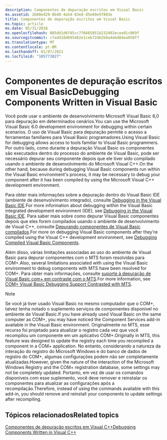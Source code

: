 ```yaml
---
description: Componentes de depuração escritos em Visual Basic
ms.assetid: 2b00ed29-8b48-4a54-83e8-d5e69e5f883e
title: Componentes de depuração escritos em Visual Basic
ms.topic: article
ms.date: 05/31/2018
ms.openlocfilehash: 085dd1d6f45cc7f6665851b232402ecee01c069f
ms.sourcegitcommit: c7add10d695482e1ceb72d62b8a4ebd84ea050f7
ms.translationtype: MT
ms.contentlocale: pt-BR
ms.lasthandoff: 01/07/2021
ms.locfileid: "105773027"
---
```

# <a name="debugging-components-written-in-visual-basic"></a><span data-ttu-id="da3af-103">Componentes de depuração escritos em Visual Basic</span><span class="sxs-lookup"><span data-stu-id="da3af-103">Debugging Components Written in Visual Basic</span></span>

<span data-ttu-id="da3af-104">Você pode usar o ambiente de desenvolvimento Microsoft Visual Basic 6,0 para depuração em determinados cenários.</span><span class="sxs-lookup"><span data-stu-id="da3af-104">You can use the Microsoft Visual Basic 6.0 development environment for debugging within certain scenarios.</span></span> <span data-ttu-id="da3af-105">O uso de Visual Basic para depuração permite o acesso a ferramentas familiares para Visual Basic programadores.</span><span class="sxs-lookup"><span data-stu-id="da3af-105">Using Visual Basic for debugging allows access to tools familiar to Visual Basic programmers.</span></span> <span data-ttu-id="da3af-106">Por outro lado, como durante a depuração Visual Basic os componentes são executados dentro do processo do ambiente de Visual Basic, pode ser necessário depurar seu componente depois que ele tiver sido compilado usando o ambiente de desenvolvimento do Microsoft Visual C++.</span><span class="sxs-lookup"><span data-stu-id="da3af-106">On the other hand, because during debugging Visual Basic components run within the Visual Basic environment's process, it may be necessary to debug your component after it has been compiled by using the Microsoft Visual C++ development environment.</span></span>

<span data-ttu-id="da3af-107">Para obter mais informações sobre a depuração dentro do Visual Basic IDE (ambiente de desenvolvimento integrado), consulte [Debugging in the Visual Basic IDE](debugging-in-the-visual-basic-ide.md).</span><span class="sxs-lookup"><span data-stu-id="da3af-107">For more information about debugging within the Visual Basic integrated development environment (IDE), see [Debugging in the Visual Basic IDE](debugging-in-the-visual-basic-ide.md).</span></span> <span data-ttu-id="da3af-108">Para saber mais sobre como depurar Visual Basic componentes depois que eles forem compilados usando o ambiente de desenvolvimento de Visual C++, consulte [Depurando componentes de Visual Basic compilados](debugging-compiled-visual-basic-components.md).</span><span class="sxs-lookup"><span data-stu-id="da3af-108">For more on debugging Visual Basic components after they're compiled using the Visual C++ development environment, see [Debugging Compiled Visual Basic Components](debugging-compiled-visual-basic-components.md).</span></span>

<span data-ttu-id="da3af-109">Além disso, várias limitações associadas ao uso do ambiente de Visual Basic para depurar componentes com o MTS foram resolvidas para COM+.</span><span class="sxs-lookup"><span data-stu-id="da3af-109">Also, several limitations associated with using the Visual Basic environment to debug components with MTS have been resolved for COM+.</span></span> <span data-ttu-id="da3af-110">Para obter mais informações, consulte [suporte à depuração de Visual Basic com+ em contraste com o MTS](com--visual-basic-debugging-support-contrasted-with-mts.md).</span><span class="sxs-lookup"><span data-stu-id="da3af-110">For more information, see [COM+ Visual Basic Debugging Support Contrasted with MTS](com--visual-basic-debugging-support-contrasted-with-mts.md).</span></span>

> [!Note]  
> <span data-ttu-id="da3af-111">Se você já tiver usado Visual Basic no mesmo computador que o COM+, talvez tenha notado o suplemento serviços de componentes disponível no ambiente de Visual Basic.</span><span class="sxs-lookup"><span data-stu-id="da3af-111">If you have already used Visual Basic on the same computer as COM+, you may have noticed the Component Services add-in available in the Visual Basic environment.</span></span> <span data-ttu-id="da3af-112">Originalmente no MTS, esse recurso foi projetado para atualizar o registro cada vez que você recompilou um componente em um aplicativo COM+.</span><span class="sxs-lookup"><span data-stu-id="da3af-112">Originally in MTS, this feature was designed to update the registry each time you recompiled a component in a COM+ application.</span></span> <span data-ttu-id="da3af-113">No entanto, considerando a natureza da interação do registro do Microsoft Windows e do banco de dados de registro do COM+, algumas configurações podem não ser completamente atualizadas.</span><span class="sxs-lookup"><span data-stu-id="da3af-113">However, given the nature of the interaction of the Microsoft Windows Registry and the COM+ registration database, some settings may not be completely updated.</span></span> <span data-ttu-id="da3af-114">Portanto, em vez de usar os comandos disponíveis com esse suplemento, você deve remover e reinstalar os componentes para atualizar as configurações após a recompilação.</span><span class="sxs-lookup"><span data-stu-id="da3af-114">Therefore, instead of using the commands available with this add-in, you should remove and reinstall your components to update settings after recompiling.</span></span>

 

## <a name="related-topics"></a><span data-ttu-id="da3af-115">Tópicos relacionados</span><span class="sxs-lookup"><span data-stu-id="da3af-115">Related topics</span></span>

<dl> <dt>

[<span data-ttu-id="da3af-116">Componentes de depuração escritos em Visual C++</span><span class="sxs-lookup"><span data-stu-id="da3af-116">Debugging Components Written in Visual C++</span></span>](debugging-components-written-in-visual-c--.md)
</dt> </dl>

 

 



